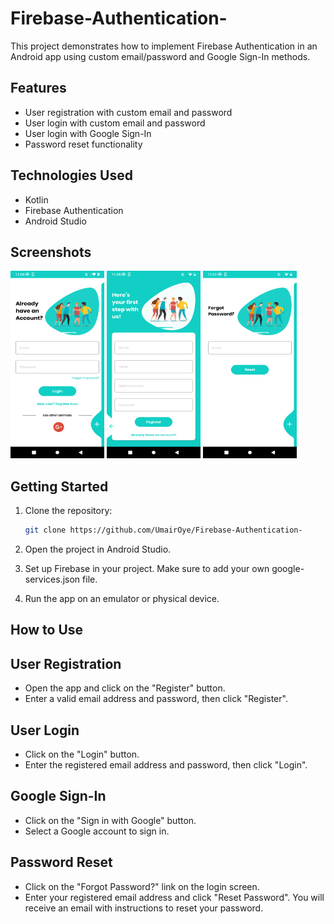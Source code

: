 # Firebase-Authentication-

This project demonstrates how to implement Firebase Authentication in an Android app using custom email/password and Google Sign-In methods.

## Features

- User registration with custom email and password
- User login with custom email and password
- User login with Google Sign-In
- Password reset functionality

## Technologies Used

- Kotlin
- Firebase Authentication
- Android Studio

## Screenshots
<img width="150" height="300" src="https://github.com/UmairOye/Firebase-Authentication-/blob/main/screenshots/Screenshot_20231101-110049.png" alt="Image" > <img width="150" height="300" src="https://github.com/UmairOye/Firebase-Authentication-/blob/main/screenshots/Screenshot_20231101-110059.png" alt="Image" >   <img width="150" height="300" src="https://github.com/UmairOye/Firebase-Authentication-/blob/main/screenshots/Screenshot_20231101-110109.png" alt="Image" >


## Getting Started

1. Clone the repository:

   ```bash
   git clone https://github.com/UmairOye/Firebase-Authentication-
   ```

2. Open the project in Android Studio.
3. Set up Firebase in your project. Make sure to add your own google-services.json file.
4. Run the app on an emulator or physical device.

## How to Use

## User Registration

- Open the app and click on the "Register" button.
- Enter a valid email address and password, then click "Register".

## User Login

- Click on the "Login" button.
- Enter the registered email address and password, then click "Login".

## Google Sign-In

- Click on the "Sign in with Google" button.
- Select a Google account to sign in.

## Password Reset

- Click on the "Forgot Password?" link on the login screen.
- Enter your registered email address and click "Reset Password". You will receive an email with instructions to reset your password.


